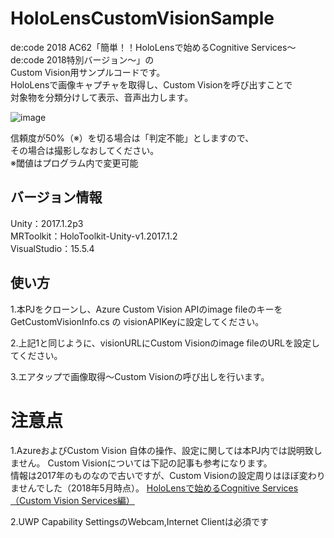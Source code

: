 # HoloLensCustomVisionSample

de:code 2018 AC62「簡単！！HoloLensで始めるCognitive Services～de:code 2018特別バージョン～」の  
Custom Vision用サンプルコードです。  
HoloLensで画像キャプチャを取得し、Custom Visionを呼び出すことで\
対象物を分類分けして表示、音声出力します。

![image](https://github.com/haveagit/HoloLensCustomVisionAPISample/blob/master/Assets/image/cat.jpg)

信頼度が50%（※）を切る場合は「判定不能」としますので、\
その場合は撮影しなおしてください。\
※閾値はプログラム内で変更可能

## バージョン情報
 Unity：2017.1.2p3  
 MRToolkit：HoloToolkit-Unity-v1.2017.1.2  
 VisualStudio：15.5.4  

## 使い方

1.本PJをクローンし、Azure Custom Vision APIのimage fileのキーを  
 GetCustomVisionInfo.cs の visionAPIKeyに設定してください。  

2.上記1と同じように、visionURLにCustom Visionのimage fileのURLを設定してください。

3.エアタップで画像取得～Custom Visionの呼び出しを行います。  

# 注意点

1.AzureおよびCustom Vision 自体の操作、設定に関しては本PJ内では説明致しません。
  Custom Visionについては下記の記事も参考になります。  
  情報は2017年のものなので古いですが、Custom Visionの設定周りはほぼ変わりませんでした（2018年5月時点）。
 [HoloLensで始めるCognitive Services（Custom Vision Services編）](https://qiita.com/morio36/items/42ee34a1c97929d44ca2)

2.UWP Capability SettingsのWebcam,Internet Clientは必須です
